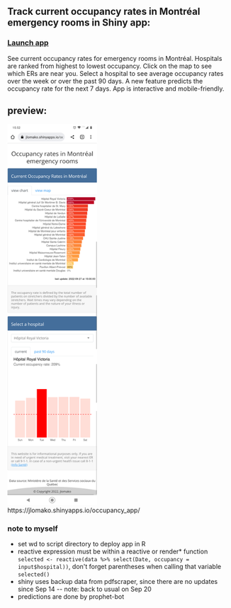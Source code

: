 ## Track current occupancy rates in Montréal emergency rooms in Shiny app: 
### <a href="https://jlomako.shinyapps.io/occupancy_app/">Launch app</a>
See current occupancy rates for emergency rooms in Montréal. Hospitals are ranked from highest to lowest occupancy.
Click on the map to see which ERs are near you.
Select a hospital to see average occupancy rates over the week or over the past 90 days.
A new feature predicts the occupancy rate for the next 7 days.
App is interactive and mobile-friendly.



## preview:
<img src="Screenshot_20220927-155300.png" alt="screenshot" width=40%>
<br>
https://jlomako.shinyapps.io/occupancy_app/

### note to myself
* set wd to script directory to deploy app in R
* reactive expression must be within a reactive or render* function <code>selected <- reactive(data %>% select(Date, occupancy = input$hospital))</code>, don't forget parentheses when calling that variable <code>selected()</code>
* shiny uses backup data from pdfscraper, since there are no updates since Sep 14 -- note: back to usual on Sep 20
* predictions are done by prophet-bot
